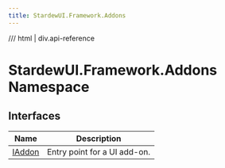 ```yaml
---
title: StardewUI.Framework.Addons
---
```


<link rel="stylesheet" href="/StardewUI/stylesheets/reference.css" />

/// html | div.api-reference

# StardewUI.Framework.Addons Namespace

## Interfaces

| Name | Description |
| --- | --- |
| [IAddon](iaddon.md) | Entry point for a UI add-on. |

